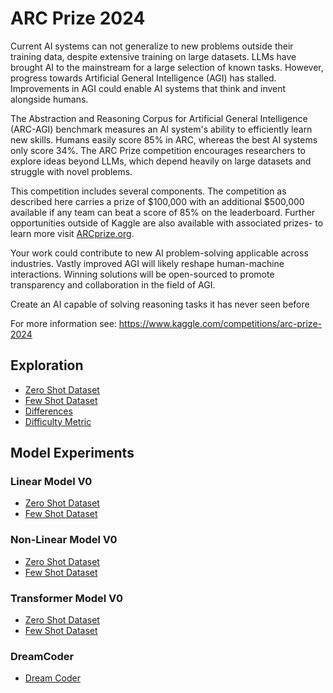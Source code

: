 # ARC Prize 2024

Current AI systems can not generalize to new problems outside their training data, despite extensive training on large datasets. LLMs have brought AI to the mainstream for a large selection of known tasks. However, progress towards Artificial General Intelligence (AGI) has stalled. Improvements in AGI could enable AI systems that think and invent alongside humans.

The Abstraction and Reasoning Corpus for Artificial General Intelligence (ARC-AGI) benchmark measures an AI system's ability to efficiently learn new skills. Humans easily score 85% in ARC, whereas the best AI systems only score 34%. The ARC Prize competition encourages researchers to explore ideas beyond LLMs, which depend heavily on large datasets and struggle with novel problems.

This competition includes several components. The competition as described here carries a prize of $100,000 with an additional $500,000 available if any team can beat a score of 85% on the leaderboard. Further opportunities outside of Kaggle are also available with associated prizes- to learn more visit [ARCprize.org](https://arcprize.org/).

Your work could contribute to new AI problem-solving applicable across industries. Vastly improved AGI will likely reshape human-machine interactions. Winning solutions will be open-sourced to promote transparency and collaboration in the field of AGI.

Create an AI capable of solving reasoning tasks it has never seen before

For more information see: https://www.kaggle.com/competitions/arc-prize-2024

## Exploration

- [Zero Shot Dataset](Explore-ZeroShotDataset.ipynb)
- [Few Shot Dataset](Explore-FewShotDataset.ipynb)
- [Differences](Explore-Differences.ipynb)
- [Difficulty Metric](Explore-Difficulty-Metric.ipynb)

## Model Experiments

### Linear Model V0

- [Zero Shot Dataset](LinearModelV0-ZeroShotDataset.ipynb)
- [Few Shot Dataset](LinearModelV0-FewShotDataset.ipynb)

### Non-Linear Model V0

- [Zero Shot Dataset](NonLinearModelV0-ZeroShotDataset.ipynb)
- [Few Shot Dataset](NonLinearModelV0-FewShotDataset.ipynb)

### Transformer Model V0

- [Zero Shot Dataset](TransformerModelV0-ZeroShotDataset.ipynb)
- [Few Shot Dataset](TransformerModelV0-FewShotDataset.ipynb)

### DreamCoder

- [Dream Coder](DreamCoder.ipynb)
